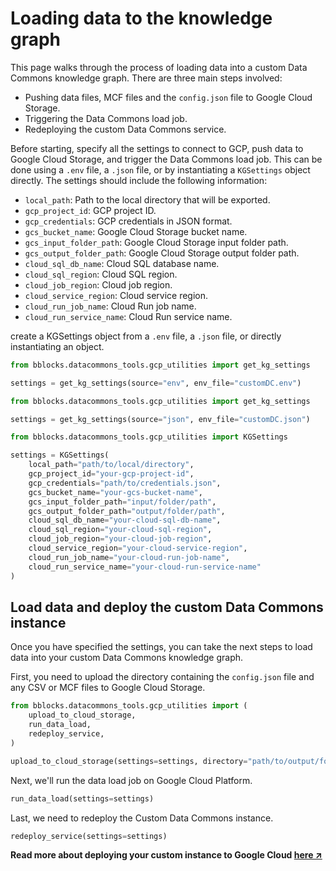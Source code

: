 # Loading data to the knowledge graph

This page walks through the process of loading data into a custom Data Commons knowledge graph. There are three
main steps involved:
- Pushing data files, MCF files and the `config.json` file to Google Cloud Storage.
- Triggering the Data Commons load job.
- Redeploying the custom Data Commons service.

Before starting, specify all the settings to connect to GCP, push data to Google Cloud Storage, 
and trigger the Data Commons load job. 
This can be done using a `.env` file, a `.json` file, or by instantiating a `KGSettings` object directly.
The settings should include the following information:

- `local_path`: Path to the local directory that will be exported.
- `gcp_project_id`: GCP project ID.
- `gcp_credentials`: GCP credentials in JSON format.
- `gcs_bucket_name`: Google Cloud Storage bucket name.
- `gcs_input_folder_path`: Google Cloud Storage input folder path.
- `gcs_output_folder_path`: Google Cloud Storage output folder path.
- `cloud_sql_db_name`: Cloud SQL database name.
- `cloud_sql_region`: Cloud SQL region.
- `cloud_job_region`: Cloud job region.
- `cloud_service_region`: Cloud service region.
- `cloud_run_job_name`: Cloud Run job name.
- `cloud_run_service_name`: Cloud Run service name.

create a KGSettings object from a `.env` file, a `.json` file, or directly instantiating an object.

```python title="settings from .env file"
from bblocks.datacommons_tools.gcp_utilities import get_kg_settings

settings = get_kg_settings(source="env", env_file="customDC.env")

```

```python title="settings from .json file"
from bblocks.datacommons_tools.gcp_utilities import get_kg_settings

settings = get_kg_settings(source="json", env_file="customDC.json")

```

```python title="settings from KGSettings object"
from bblocks.datacommons_tools.gcp_utilities import KGSettings

settings = KGSettings(
    local_path="path/to/local/directory",
    gcp_project_id="your-gcp-project-id",
    gcp_credentials="path/to/credentials.json",
    gcs_bucket_name="your-gcs-bucket-name",
    gcs_input_folder_path="input/folder/path",
    gcs_output_folder_path="output/folder/path",
    cloud_sql_db_name="your-cloud-sql-db-name",
    cloud_sql_region="your-cloud-sql-region",
    cloud_job_region="your-cloud-job-region",
    cloud_service_region="your-cloud-service-region",
    cloud_run_job_name="your-cloud-run-job-name",
    cloud_run_service_name="your-cloud-run-service-name"
)
```

## Load data and deploy the custom Data Commons instance

Once you have specified the settings, you can take the next steps to load data into your custom Data 
Commons knowledge graph.

First, you need to upload the directory containing the `config.json` file and any CSV or MCF files to 
Google Cloud Storage.

```python title="Upload to GCS"
from bblocks.datacommons_tools.gcp_utilities import (
    upload_to_cloud_storage,
    run_data_load,
    redeploy_service,
)

upload_to_cloud_storage(settings=settings, directory="path/to/output/folder")
```

Next, we'll run the data load job on Google Cloud Platform.
```python
run_data_load(settings=settings)
```

Last, we need to redeploy the Custom Data Commons instance.

```python
redeploy_service(settings=settings)
```

**Read more about deploying your custom instance to Google Cloud 
[here ↗](https://docs.datacommons.org/custom_dc/deploy_cloud.html)**